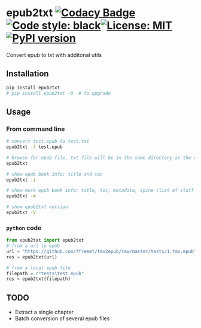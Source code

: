 # epub2txt [![Codacy Badge](https://app.codacy.com/project/badge/Grade/05c422da73a14c23b87b0657af9c8df7)](https://www.codacy.com/gh/ffreemt/epub2txt/dashboard?utm_source=github.com&amp;utm_medium=referral&amp;utm_content=ffreemt/epub2txt&amp;utm_campaign=Badge_Grade)[![Code style: black](https://img.shields.io/badge/code%20style-black-000000.svg)](https://github.com/psf/black)[![License: MIT](https://img.shields.io/badge/License-MIT-yellow.svg)](https://opensource.org/licenses/MIT)[![PyPI version](https://badge.fury.io/py/epub2txt.svg)](https://badge.fury.io/py/epub2txt)

Convert epub to txt with additonal utils

<!--- Refer to dualtext-epub\der_fanger_de_en.py
		__main__.py refer to tmx2epub.__main__
--->

## Installation

```bash
pip install epub2txt
# pip install epub2txt -U  # to upgrade
```

## Usage

### From command line

```bash
# convert test.epub to test.txt
epub2txt -f test.epub

# browse for epub file, txt file will be in the same directory as the epub file
epub2txt

# show epub book info: title and toc
epub2txt -i

# show more epub book info: title, toc, metadata, spine (list of stuff packed into the epub)
epub2txt -m

# show epub2txt version
epub2txt -V

```

### `python` code

```python
from epub2txt import epub2txt
# from a url to epub
url = "https://github.com/ffreemt/tmx2epub/raw/master/tests/1.tmx.epub"
res = epub2txt(url)

# from a local epub file
filepath = r"tests\test.epub"
res = epub2txt(filepath)

```

## TODO
*   Extract a single chapter
*   Batch conversion of several epub files

